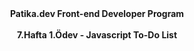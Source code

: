 <center><b>Patika.dev Front-end Developer Program</b></center>
<br>
<center><b>7.Hafta 1.Ödev - Javascript To-Do List</b></center>
